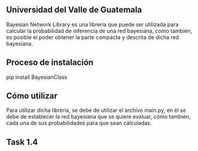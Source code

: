 ## Universidad del Valle de Guatemala

Bayesian Network Library es una librería que puede ser utilizada para calcular la probabilidad de inferencia de una red bayesiana, como también, es posible el poder obtener la parte compacta y descrita de dicha red bayesiana. 

## Proceso de instalación
pip install BayesianClass

## Cómo utilizar
Para utilizar dicha librería, se debe de utilizar el archivo main.py, en él se debe de establecer la red bayesiana que se quiere evaluar, cómo también, cada una de sus probabilidades para que sean cálculadas.

## Task 1.4